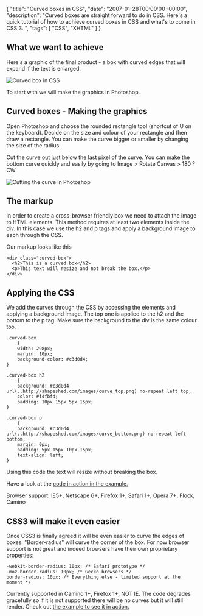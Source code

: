 {
  "title": "Curved boxes in CSS",
  "date": "2007-01-28T00:00:00+00:00",
  "description": "Curved boxes are straight forward to do in CSS. Here's a quick tutorial of how to achieve curved boxes in CSS and what's to come in CSS 3. ",
  "tags": [
    "CSS",
    "XHTML"
  ]
}

## What we want to achieve

Here's a graphic of the final product - a box with curved edges that will expand if the text is enlarged.

![Curved box in CSS][1] 

To start with we will make the graphics in Photoshop.

## Curved boxes - Making the graphics

Open Photoshop and choose the rounded rectangle tool (shortcut of U on the keyboard). Decide on the size and colour of your rectangle and then draw a rectangle. You can make the curve bigger or smaller by changing the size of the radius.

Cut the curve out just below the last pixel of the curve. You can make the bottom curve quickly and easily by going to Image > Rotate Canvas > 180 º CW

![Cutting the curve in Photoshop][2] 

## The markup

In order to create a cross-browser friendly box we need to attach the image to HTML elements. This method requires at least two elements inside the div. In this case we use the h2 and p tags and apply a background image to each through the CSS.

Our markup looks like this 

    <div class="curved-box">
      <h2>This is a curved box</h2>   
      <p>This text will resize and not break the box.</p> 
    </div>

## Applying the CSS

We add the curves through the CSS by accessing the elements and applying a background image. The top one is applied to the h2 and the bottom to the p tag. Make sure the background to the div is the same colour too. 

    .curved-box
        {
        width: 298px;
        margin: 10px;
        background-color: #c3d0d4;
    }

    .curved-box h2
        {
        background: #c3d0d4 url(..http://shapeshed.com/images/curve_top.png) no-repeat left top;
        color: #f4fbfd;
        padding: 10px 15px 5px 15px;
    }

    .curved-box p
        {
        background: #c3d0d4 url(..http://shapeshed.com/images/curve_bottom.png) no-repeat left bottom;
        margin: 0px;
        padding: 5px 15px 10px 15px;
        text-align: left;
    }

Using this code the text will resize without breaking the box.

Have a look at the [code in action in the example.][3]

Browser support: IE5+, Netscape 6+, Firefox 1+, Safari 1+, Opera 7+, Flock, Camino

## CSS3 will make it even easier

Once CSS3 is finally agreed it will be even easier to curve the edges of boxes. "Border-radius" will curve the corner of the box. For now browser support is not great and indeed browsers have their own proprietary properties: 

    -webkit-border-radius: 10px; /* Safari prototype */
    -moz-border-radius: 10px; /* Gecko browsers */
    border-radius: 10px; /* Everything else - limited support at the moment */

Currently supported in Camino 1+, Firefox 1+, NOT IE. The code degrades gracefully so if it is not supported there will be no curves but it will still render. Check out [the example to see it in action.][4]

 [1]: http://shapeshed.com/images/articles/curved_box.png "Curved box in CSS"
 [2]: http://shapeshed.com/images/articles/cutting_the_curve.png "Cutting the curve in Photoshop"
 [3]: http://shapeshed.com/examples/curved-boxes-in-css
 [4]: http://shapeshed.com/examples/curved-boxes-in-css#css3
